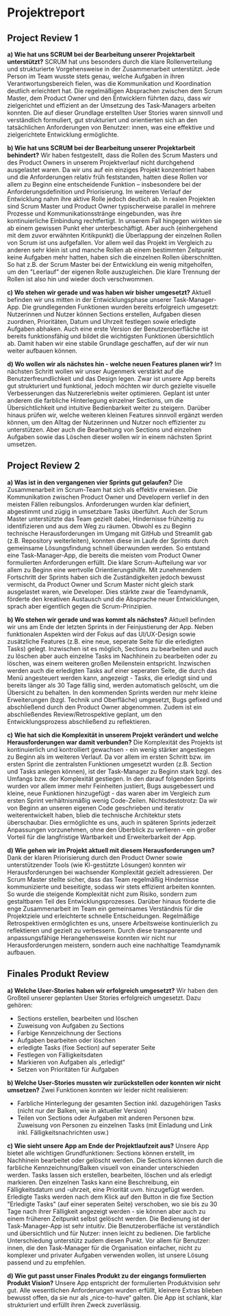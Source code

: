 # Projektreport


## Project Review 1

**a) Wie hat uns SCRUM bei der Bearbeitung unserer Projektarbeit unterstützt?**
SCRUM hat uns besonders durch die klare Rollenverteilung und strukturierte Vorgehensweise in der Zusammenarbeit unterstützt. Jede Person im Team wusste stets genau, welche Aufgaben in ihren Verantwortungsbereich fielen, was die Kommunikation und Koordination deutlich erleichtert hat. Die regelmäßigen Absprachen zwischen dem Scrum Master, dem Product Owner und den Entwicklern führten dazu, dass wir zielgerichtet und effizient an der Umsetzung des Task-Managers arbeiten konnten. Die auf dieser Grundlage erstellten User Stories waren sinnvoll und verständlich formuliert, gut strukturiert und orientierten sich an den tatsächlichen Anforderungen von Benutzer: innen, was eine effektive und zielgerichtete Entwicklung ermöglichte.


**b) Wie hat uns SCRUM bei der Bearbeitung unserer Projektarbeit behindert?**
Wir haben festgestellt, dass die Rollen des Scrum Masters und des Product Owners in unserem Projektverlauf nicht durchgehend ausgelastet waren. Da wir uns auf ein einziges Projekt konzentriert haben und die Anforderungen relativ früh feststanden, hatten diese Rollen vor allem zu Beginn eine entscheidende Funktion – insbesondere bei der Anforderungsdefinition und Priorisierung. Im weiteren Verlauf der Entwicklung nahm ihre aktive Rolle jedoch deutlich ab. In realen Projekten sind Scrum Master und Product Owner typischerweise parallel in mehrere Prozesse und Kommunikationsstränge eingebunden, was ihre kontinuierliche Einbindung rechtfertigt. In unserem Fall hingegen wirkten sie ab einem gewissen Punkt eher unterbeschäftigt. Aber auch (einhergehend mit dem zuvor erwähnten Kritikpunkt) die Überlappung der einzelnen Rollen von Scrum ist uns aufgefallen. Vor allem weil das Projekt im Vergleich zu anderen sehr klein ist und manche Rollen ab einem bestimmten Zeitpunkt keine Aufgaben mehr hatten, haben sich die einzelnen Rollen überschnitten. So hat z.B. der Scrum Master bei der Entwicklung ein wenig mitgeholfen, um den "Leerlauf" der eigenen Rolle auszugleichen. Die klare Trennung der Rollen ist also hin und wieder doch verschwommen.


**c) Wo stehen wir gerade und was haben wir bisher umgesetzt?**
Aktuell befinden wir uns mitten in der Entwicklungsphase unserer Task-Manager-App. Die grundlegenden Funktionen wurden bereits erfolgreich umgesetzt: Nutzerinnen und Nutzer können Sections erstellen, Aufgaben diesen zuordnen, Prioritäten, Datum und Uhrzeit festlegen sowie erledigte Aufgaben abhaken. Auch eine erste Version der Benutzeroberfläche ist bereits funktionsfähig und bildet die wichtigsten Funktionen übersichtlich ab. Damit haben wir eine stabile Grundlage geschaffen, auf der wir nun weiter aufbauen können.


**d) Wo wollen wir als nächstes hin - welche neuen Features planen wir?**
Im nächsten Schritt wollen wir unser Augenmerk verstärkt auf die Benutzerfreundlichkeit und das Design legen. Zwar ist unsere App bereits gut strukturiert und funktional, jedoch möchten wir durch gezielte visuelle Verbesserungen das Nutzererlebnis weiter optimieren. Geplant ist unter anderem die farbliche Hinterlegung einzelner Sections, um die Übersichtlichkeit und intuitive Bedienbarkeit weiter zu steigern. Darüber hinaus prüfen wir, welche weiteren kleinen Features sinnvoll ergänzt werden können, um den Alltag der Nutzerinnen und Nutzer noch effizienter zu unterstützen. Aber auch die Bearbeitung von Sections und einzelnen Aufgaben sowie das Löschen dieser wollen wir in einem nächsten Sprint umsetzen.





## Project Review 2

**a) Was ist in den vergangenen vier Sprints gut gelaufen?**
Die Zusammenarbeit im Scrum-Team hat sich als effektiv erwiesen. Die Kommunikation zwischen Product Owner und Developern verlief in den meisten Fällen reibungslos. Anforderungen wurden klar definiert, abgestimmt und zügig in umsetzbare Tasks überführt. Auch der Scrum Master unterstützte das Team gezielt dabei, Hindernisse frühzeitig zu identifizieren und aus dem Weg zu räumen. Obwohl es zu Beginn technische Herausforderungen im Umgang mit GitHub und Streamlit gab (z.B. Repository weiterleiten), konnten diese im Laufe der Sprints durch gemeinsame Lösungsfindung schnell überwunden werden. So entstand eine Task-Manager-App, die bereits die meisten vom Product Owner formulierten Anforderungen erfüllt. Die klare Scrum-Aufteilung war vor allem zu Beginn eine wertvolle Orientierungshilfe. Mit zunehmendem Fortschritt der Sprints haben sich die Zuständigkeiten jedoch bewusst vermischt, da Product Owner und Scrum Master nicht gleich stark ausgelastet waren, wie Developer. Dies stärkte zwar die Teamdynamik, förderte den kreativen Austausch und die Absprache neuer Entwicklungen, sprach aber eigentlich gegen die Scrum-Prinzipien. 


**b) Wo stehen wir gerade und was kommt als nächstes?**
Aktuell befinden wir uns am Ende der letzten Sprints in der Feinjustierung der App. Neben funktionalen Aspekten wird der Fokus auf das UI/UX-Design sowie zusätzliche Features (z.B. eine neue, seperate Seite für die erledigten Tasks) gelegt. Inzwischen ist es möglich, Sections zu bearbeiten und auch zu löschen aber auch einzelne Tasks im Nachhinein zu bearbeiten oder zu löschen, was einem weiteren großen Meilenstein entspricht. Inzwischen werden auch die erledigten Tasks auf einer seperaten Seite, die durch das Menü angesteuert werden kann, angezeigt - Tasks, die erledigt sind und bereits länger als 30 Tage fällig sind, werden automatisch gelöscht, um die Übersicht zu behalten. In den kommenden Sprints werden nur mehr kleine Erweiterungen (bzgl. Technik und Oberfläche) umgesetzt, Bugs gefixed und abschließend durch den Product Owner abgenommen. Zudem ist ein abschließendes Review/Retrospektive geplant, um den Entwicklungsprozess abschließend zu reflektieren.


**c) Wie hat sich die Komplexität in unserem Projekt verändert und welche Herausforderungen war damit verbunden?**
Die Komplexität des Projekts ist kontinuierlich und kontrolliert gewachsen - ein wenig stärker angestiegen zu Beginn als im weiteren Verlauf. Da vor allem im ersten Schritt bzw. im ersten Sprint die zentralsten Funktionen umgesetzt wurden (z.B. Section und Tasks anlegen können), ist der Task-Manager zu Beginn stark bzgl. des Umfangs bzw. der Komplexität gestiegen. In den darauf folgenden Sprints wurden vor allem immer mehr Feinheiten justiert, Bugs ausgebessert und kleine, neue Funktionen hinzugefügt - das waren aber im Vergleich zum ersten Sprint verhältnismäßig wenig Code-Zeilen. Nichtsdestotrotz: Da wir von Beginn an unseren eigenen Code geschrieben und iterativ weiterentwickelt haben, blieb die technische Architektur stets überschaubar. Dies ermöglichte es uns, auch in späteren Sprints jederzeit Anpassungen vorzunehmen, ohne den Überblick zu verlieren – ein großer Vorteil für die langfristige Wartbarkeit und Erweiterbarkeit der App.


**d) Wie gehen wir im Projekt aktuell mit diesem Herausforderungen um?**
Dank der klaren Priorisierung durch den Product Owner sowie unterstützender Tools (wie KI-gestützte Lösungen) konnten wir Herausforderungen bei wachsender Komplexität gezielt adressieren. Der Scrum Master stellte sicher, dass das Team regelmäßig Hindernisse kommunizierte und beseitigte, sodass wir stets effizient arbeiten konnten. So wurde die steigende Komplexität nicht zum Risiko, sondern zum gestaltbaren Teil des Entwicklungsprozesses. Darüber hinaus förderte die enge Zusammenarbeit im Team ein gemeinsames Verständnis für die Projektziele und erleichterte schnelle Entscheidungen. Regelmäßige Retrospektiven ermöglichten es uns, unsere Arbeitsweise kontinuierlich zu reflektieren und gezielt zu verbessern. Durch diese transparente und anpassungsfähige Herangehensweise konnten wir nicht nur Herausforderungen meistern, sondern auch eine nachhaltige Teamdynamik aufbauen.





## Finales Produkt Review

**a) Welche User-Stories haben wir erfolgreich umgesetzt?**
Wir haben den Großteil unserer geplanten User Stories erfolgreich umgesetzt. Dazu gehören:
- Sections erstellen, bearbeiten und löschen
- Zuweisung von Aufgaben zu Sections
- Farbige Kennzeichnung der Sections
- Aufgaben bearbeiten oder löschen
- erledigte Tasks (fixe Section) auf seperater Seite
- Festlegen von Fälligkeitsdaten
- Markieren von Aufgaben als „erledigt“
- Setzen von Prioritäten für Aufgaben


**b) Welche User-Stories mussten wir zurückstellen oder konnten wir nicht umsetzen?**
Zwei Funktionen konnten wir leider nicht realisieren:
- Farbliche Hinterlegung der gesamten Section inkl. dazugehörigen Tasks (nicht nur der Balken, wie in aktueller Version)
- Teilen von Sections oder Aufgaben mit anderen Personen bzw. Zuweisung von Personen zu einzelnen Tasks (mit Einladung und Link inkl. Fälligkeitsnachrichten usw.)


**c) Wie sieht unsere App am Ende der Projektlaufzeit aus?**
Unsere App bietet alle wichtigen Grundfunktionen: Sections können erstellt, im Nachhinein bearbeitet oder gelöscht werden. Die Sections können durch die farbliche Kennzeichnung/Balken visuell von einander unterschieden werden. Tasks lassen sich erstellen, bearbeiten, löschen und als erledigt markieren. Den einzelnen Tasks kann eine Beschreibung, ein Fälligkeitsdatum und -uhrzeit, eine Priorität uvm. hinzugefügt werden. Erledigte Tasks werden nach dem Klick auf den Button in die fixe Section "Erledigte Tasks" (auf einer seperaten Seite) verschoben, wo sie bis zu 30 Tage nach ihrer Fälligkeit angezeigt werden - sie können aber auch zu einem früheren Zeitpunkt selbst gelöscht werden. Die Bedienung ist der Task-Manager-App ist sehr intuitiv. Die Benutzeroberfläche ist verständlich und übersichtlich und für Nutzer: innen leicht zu bedienen. Die farbliche Unterschiedung unterstütz zudem diesen Punkt. Vor allem für Benutzer: innen, die den Task-Manager für die Organisation einfacher, nicht zu komplexer und privater Aufgaben verwenden wollen, ist unsere Lösung passend und zu empfehlen.


**d) Wie gut passt unser Finales Produkt zu der eingangs formulierten Produkt Vision?**
Unsere App entspricht der formulierten Produktvision sehr gut. Alle wesentlichen Anforderungen wurden erfüllt, kleinere Extras blieben bewusst offen, da sie nur als „nice-to-have“ galten. Die App ist schlank, klar strukturiert und erfüllt ihren Zweck zuverlässig.
